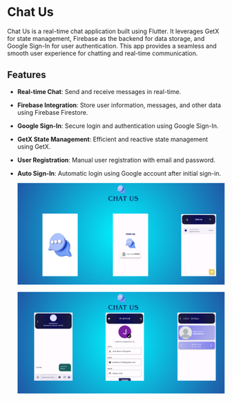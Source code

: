 # Chat Us

Chat Us is a real-time chat application built using Flutter. It leverages GetX for state management, Firebase as the backend for data storage, and Google Sign-In for user authentication. This app provides a seamless and smooth user experience for chatting and real-time communication.

## Features

- **Real-time Chat**: Send and receive messages in real-time.
- **Firebase Integration**: Store user information, messages, and other data using Firebase Firestore.
- **Google Sign-In**: Secure login and authentication using Google Sign-In.
- **GetX State Management**: Efficient and reactive state management using GetX.
- **User Registration**: Manual user registration with email and password.
- **Auto Sign-In**: Automatic login using Google account after initial sign-in.

  ![image alt](https://github.com/4ayyappadasks/chatapplication/blob/ac9b9ffb525b359ff3c7bc7562641707ca57dd2f/CHat%20us%20(1).png)

  ![image alt](https://github.com/4ayyappadasks/chatapplication/blob/60334406a6d6307963c24a87e6a94062f4eabe46/CHat%20us%20(2).png)

